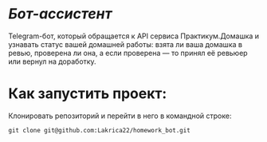 # *Бот-ассистент*
Telegram-бот, который обращается к API сервиса Практикум.Домашка и узнавать статус вашей домашней работы: взята ли ваша домашка в ревью, проверена ли она, а если проверена — то принял её ревьюер или вернул на доработку.

# **Как запустить проект:**

Клонировать репозиторий и перейти в него в командной строке:
```
git clone git@github.com:Lakrica22/homework_bot.git
```
